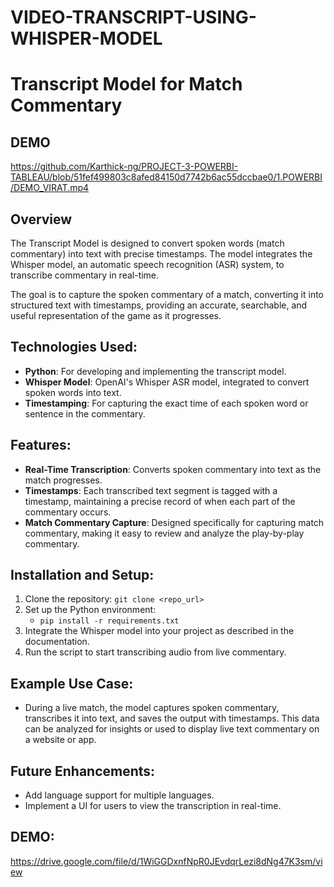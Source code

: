 # VIDEO-TRANSCRIPT-USING-WHISPER-MODEL

# Transcript Model for Match Commentary

## DEMO

https://github.com/Karthick-ng/PROJECT-3-POWERBI-TABLEAU/blob/51fef499803c8afed84150d7742b6ac55dccbae0/1.POWERBI/DEMO_VIRAT.mp4

## Overview
The Transcript Model is designed to convert spoken words (match commentary) into text with precise timestamps. The model integrates the Whisper model, an automatic speech recognition (ASR) system, to transcribe commentary in real-time.

The goal is to capture the spoken commentary of a match, converting it into structured text with timestamps, providing an accurate, searchable, and useful representation of the game as it progresses.

## Technologies Used:
- **Python**: For developing and implementing the transcript model.
- **Whisper Model**: OpenAI's Whisper ASR model, integrated to convert spoken words into text.
- **Timestamping**: For capturing the exact time of each spoken word or sentence in the commentary.

## Features:
- **Real-Time Transcription**: Converts spoken commentary into text as the match progresses.
- **Timestamps**: Each transcribed text segment is tagged with a timestamp, maintaining a precise record of when each part of the commentary occurs.
- **Match Commentary Capture**: Designed specifically for capturing match commentary, making it easy to review and analyze the play-by-play commentary.

## Installation and Setup:
1. Clone the repository: `git clone <repo_url>`
2. Set up the Python environment:
   - `pip install -r requirements.txt`
3. Integrate the Whisper model into your project as described in the documentation.
4. Run the script to start transcribing audio from live commentary.

## Example Use Case:
- During a live match, the model captures spoken commentary, transcribes it into text, and saves the output with timestamps. This data can be analyzed for insights or used to display live text commentary on a website or app.

## Future Enhancements:
- Add language support for multiple languages.
- Implement a UI for users to view the transcription in real-time.


## DEMO:
https://drive.google.com/file/d/1WiGGDxnfNpR0JEvdqrLezi8dNg47K3sm/view
